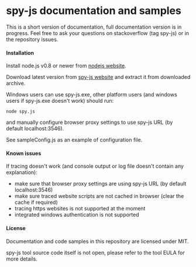 spy-js documentation and samples
=====

This is a short version of documentation, full documentation version is in progress. Feel free to ask your questions on stackoverflow (tag spy-js) or in the repository issues.

#### Installation
Install node.js v0.8 or newer from [nodejs website](http://nodejs.org).

Download latest version from [spy-js website](http://spy-js.com) and extract it from downloaded archive.

Windows users can use spy-js.exe, other platform users (and windows users if spy-js.exe doesn't work) should run: 
```shell
node spy.js
```
and manually configure browser proxy settings to use spy-js URL (by default localhost:3546).

See sampleConfig.js as an example of configuration file.

#### Known issues
If tracing doesn't work (and console output or log file doesn't contain any explanation): 
* make sure that browser proxy settings are using spy-js URL (by default localhost:3546)
* make sure traced website scripts are not cached in browser (clear the cache if required)
* tracing https websites is not supported at the moment
* integrated windows authentication is not supported

#### License
Documentation and code samples in this repository are licensed under MIT.

spy-js tool source code itself is not open, please refer to the tool EULA for more details.
